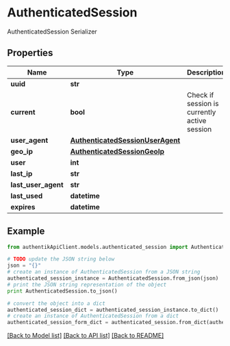 # AuthenticatedSession

AuthenticatedSession Serializer

## Properties
Name | Type | Description | Notes
------------ | ------------- | ------------- | -------------
**uuid** | **str** |  | [optional] 
**current** | **bool** | Check if session is currently active session | [readonly] 
**user_agent** | [**AuthenticatedSessionUserAgent**](AuthenticatedSessionUserAgent.md) |  | 
**geo_ip** | [**AuthenticatedSessionGeoIp**](AuthenticatedSessionGeoIp.md) |  | 
**user** | **int** |  | 
**last_ip** | **str** |  | 
**last_user_agent** | **str** |  | [optional] 
**last_used** | **datetime** |  | [readonly] 
**expires** | **datetime** |  | [optional] 

## Example

```python
from authentikApiClient.models.authenticated_session import AuthenticatedSession

# TODO update the JSON string below
json = "{}"
# create an instance of AuthenticatedSession from a JSON string
authenticated_session_instance = AuthenticatedSession.from_json(json)
# print the JSON string representation of the object
print AuthenticatedSession.to_json()

# convert the object into a dict
authenticated_session_dict = authenticated_session_instance.to_dict()
# create an instance of AuthenticatedSession from a dict
authenticated_session_form_dict = authenticated_session.from_dict(authenticated_session_dict)
```
[[Back to Model list]](../README.md#documentation-for-models) [[Back to API list]](../README.md#documentation-for-api-endpoints) [[Back to README]](../README.md)



